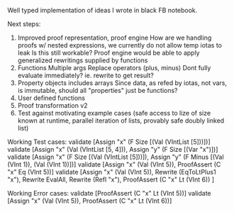 Well typed implementation of ideas I wrote in black FB notebook.

Next steps:
1. Improved proof representation, proof engine
    How are we handling proofs w/ nested expressions, we currently do not allow temp iotas to leak
        Is this still workable?
    Proof engine would be able to apply generalized rewritings supplied by functions
2. Functions
    Multiple args
    Replace operators (plus, minus)
    Dont fully evaluate immediately? ie. rewrite to get result?
3. Property objects
    includes arrays
    Since data, as refed by iotas, not vars, is immutable, should all "properties" just be functions?
4. User defined functions
5. Proof transformation v2
6. Test against motivating example cases (safe access to lize of size known at runtime, parallel iteration of lists, provably safe doubly linked list)


Working Test cases:
    validate [Assign "x" (F Size [(Val (VIntList [5]))])]
    validate [Assign "x" (Val (VIntList [5, 4])), Assign "y" (F Size [(Var "x")])]
    validate [Assign "x" (F Size [(Val (VIntList [5]))]), Assign "y" (F Minus [(Val (VInt 1)), (Val (VInt 1))])]
    validate [Assign "x" (Val (VInt 5)),  ProofAssert (C "x" Eq (VInt 5))]
    validate [Assign "x" (Val (VInt 5)), Rewrite (EqToLtPlus1 "x"), Rewrite EvalAll, Rewrite (Refl "x"), ProofAssert (C "x" Lt (VInt 6)) ]

Working Error cases:
    validate [ProofAssert (C "x" Lt (VInt 5))]
    validate [Assign "x" (Val (VInt 5)),  ProofAssert (C "x" Lt (VInt 6))]